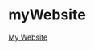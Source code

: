 # myWebsite
<a href="https://Andrewphanguyen.github.io/myWebsite/homepage.html" target="_blank">My Website</a>
